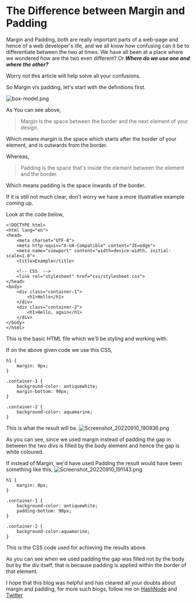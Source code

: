 # The Difference between Margin and Padding

Margin and Padding, both are really important parts of a web-page and hence of a web developer's life, and we all know how confusing can it be to differentiate between the two at times. We have all been at a place where we wondered how are the two even different? Or ***Where do we use one and where the other?*** 

Worry not this article will help solve all your confusions.

So Margin v/s padding, let's start with the definitions first.

![box-model.png](https://cdn.hashnode.com/res/hashnode/image/upload/v1662816219369/_hqp976WN.png)

As You can see above, 
> Margin is the space between the border and the next element of your design.

Which means margin is the space which starts after the border of your element, and is outwards from the border.

Whereas,

> Padding is the space that's inside the element between the element and the border.

Which means padding is the space inwards of the border.

If it is still not much clear, don't worry we have a more illustrative example coming up.

Look at the code below,

```
<!DOCTYPE html>
<html lang="en">
<head>
    <meta charset="UTF-8">
    <meta http-equiv="X-UA-Compatible" content="IE=edge">
    <meta name="viewport" content="width=device-width, initial-scale=1.0">
    <title>Example</title>

    <!-- CSS  -->
    <link rel="stylesheet" href="css/stylesheet.css">
</head>
<body>
    <div class="container-1">
        <h1>Hello</h1>
    </div>
    <div class="container-2">
        <h1>Hello, again</h1>
    </div>
</body>
</html>
``` 

This is the basic HTML file which we'll be styling and working with.

If on the above given code we use this CSS,

```
h1 {
    margin: 0px;
}

.container-1 {
    background-color: antiquewhite;
    margin-bottom: 90px;
}

.container-2 {
    background-color: aquamarine;
}
``` 

This is what the result will be.
![Screenshot_20220910_190936.png](https://cdn.hashnode.com/res/hashnode/image/upload/v1662817206818/4Yzp-MCO7.png)

As you can see, since we used margin instead of padding the gap in between the two divs is filled by the body element and hence the gap is white coloured.

If instead of Margin, we'd have used Padding the result would have been something like this,
![Screenshot_20220910_191143.png](https://cdn.hashnode.com/res/hashnode/image/upload/v1662817318440/WU6NoCy8g.png)

```
h1 {
    margin: 0px;
}

.container-1 {
    background-color: antiquewhite;
    padding-bottom: 90px;
}

.container-2 {
    background-color:aquamarine;
}
``` 

This is the CSS code used for achieving the results above. 

As you can see when we used padding the gap was filled not by the body but by the div itself, that is because padding is applied within the border of that element.

I hope that this blog was helpful and has cleared all your doubts about margin and padding, for more such blogs, follow me on [HashNode](https://hashnode.com/@vanshgoel) and [Twitter](https://twitter.com/_VanshGoel_)

